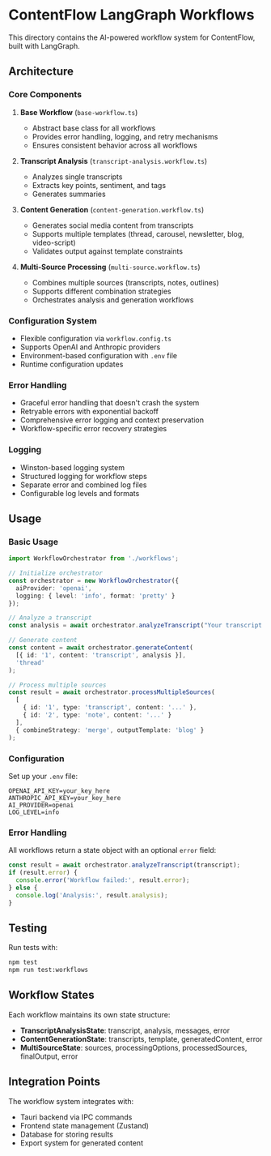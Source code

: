 # ContentFlow LangGraph Workflows

This directory contains the AI-powered workflow system for ContentFlow, built with LangGraph.

## Architecture

### Core Components

1. **Base Workflow** (`base-workflow.ts`)
   - Abstract base class for all workflows
   - Provides error handling, logging, and retry mechanisms
   - Ensures consistent behavior across all workflows

2. **Transcript Analysis** (`transcript-analysis.workflow.ts`)
   - Analyzes single transcripts
   - Extracts key points, sentiment, and tags
   - Generates summaries

3. **Content Generation** (`content-generation.workflow.ts`)
   - Generates social media content from transcripts
   - Supports multiple templates (thread, carousel, newsletter, blog, video-script)
   - Validates output against template constraints

4. **Multi-Source Processing** (`multi-source.workflow.ts`)
   - Combines multiple sources (transcripts, notes, outlines)
   - Supports different combination strategies
   - Orchestrates analysis and generation workflows

### Configuration System

- Flexible configuration via `workflow.config.ts`
- Supports OpenAI and Anthropic providers
- Environment-based configuration with `.env` file
- Runtime configuration updates

### Error Handling

- Graceful error handling that doesn't crash the system
- Retryable errors with exponential backoff
- Comprehensive error logging and context preservation
- Workflow-specific error recovery strategies

### Logging

- Winston-based logging system
- Structured logging for workflow steps
- Separate error and combined log files
- Configurable log levels and formats

## Usage

### Basic Usage

```typescript
import WorkflowOrchestrator from './workflows';

// Initialize orchestrator
const orchestrator = new WorkflowOrchestrator({
  aiProvider: 'openai',
  logging: { level: 'info', format: 'pretty' }
});

// Analyze a transcript
const analysis = await orchestrator.analyzeTranscript("Your transcript content here");

// Generate content
const content = await orchestrator.generateContent(
  [{ id: '1', content: 'transcript', analysis }],
  'thread'
);

// Process multiple sources
const result = await orchestrator.processMultipleSources(
  [
    { id: '1', type: 'transcript', content: '...' },
    { id: '2', type: 'note', content: '...' }
  ],
  { combineStrategy: 'merge', outputTemplate: 'blog' }
);
```

### Configuration

Set up your `.env` file:

```env
OPENAI_API_KEY=your_key_here
ANTHROPIC_API_KEY=your_key_here
AI_PROVIDER=openai
LOG_LEVEL=info
```

### Error Handling

All workflows return a state object with an optional `error` field:

```typescript
const result = await orchestrator.analyzeTranscript(transcript);
if (result.error) {
  console.error('Workflow failed:', result.error);
} else {
  console.log('Analysis:', result.analysis);
}
```

## Testing

Run tests with:

```bash
npm test
npm run test:workflows
```

## Workflow States

Each workflow maintains its own state structure:

- **TranscriptAnalysisState**: transcript, analysis, messages, error
- **ContentGenerationState**: transcripts, template, generatedContent, error
- **MultiSourceState**: sources, processingOptions, processedSources, finalOutput, error

## Integration Points

The workflow system integrates with:
- Tauri backend via IPC commands
- Frontend state management (Zustand)
- Database for storing results
- Export system for generated content